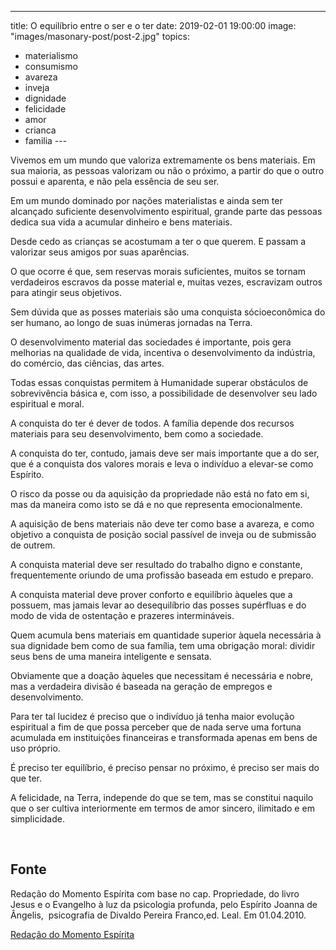 ---
title: O equilíbrio entre o ser e o ter
date: 2019-02-01 19:00:00
image: "images/masonary-post/post-2.jpg"
topics: 
- materialismo
- consumismo
- avareza
- inveja
- dignidade
- felicidade
- amor
- crianca
- familia
--- 

Vivemos em um mundo que valoriza extremamente os bens materiais. Em sua
maioria, as pessoas valorizam ou não o próximo, a partir do que o outro possui
e aparenta, e não pela essência de seu ser.

Em um mundo dominado por nações materialistas e ainda sem ter alcançado
suficiente desenvolvimento espiritual, grande parte das pessoas dedica sua vida
a acumular dinheiro e bens materiais.

Desde cedo as crianças se acostumam a ter o que querem. E passam a valorizar
seus amigos por suas aparências.

O que ocorre é que, sem reservas morais suficientes, muitos se tornam
verdadeiros escravos da posse material e, muitas vezes, escravizam outros para
atingir seus objetivos.

Sem dúvida que as posses materiais são uma conquista sócioeconômica do ser
humano, ao longo de suas inúmeras jornadas na Terra.

O desenvolvimento material das sociedades é importante, pois gera melhorias na
qualidade de vida, incentiva o desenvolvimento da indústria, do comércio, das
ciências, das artes.

Todas essas conquistas permitem à Humanidade superar obstáculos de
sobrevivência básica e, com isso, a possibilidade de desenvolver seu lado
espiritual e moral.

A conquista do ter é dever de todos. A família depende dos recursos materiais
para seu desenvolvimento, bem como a sociedade.

A conquista do ter, contudo, jamais deve ser mais importante que a do ser, que
é a conquista dos valores morais e leva o indivíduo a elevar-se como Espírito.

O risco da posse ou da aquisição da propriedade não está no fato em si, mas da
maneira como isto se dá e no que representa emocionalmente.

A aquisição de bens materiais não deve ter como base a avareza, e como objetivo
a conquista de posição social passível de inveja ou de submissão de outrem.

A conquista material deve ser resultado do trabalho digno e constante,
frequentemente oriundo de uma profissão baseada em estudo e preparo.

A conquista material deve prover conforto e equilíbrio àqueles que a possuem,
mas jamais levar ao desequilíbrio das posses supérfluas e do modo de vida de
ostentação e prazeres intermináveis.

Quem acumula bens materiais em quantidade superior àquela necessária à sua
dignidade bem como de sua família, tem uma obrigação moral: dividir seus bens
de uma maneira inteligente e sensata.

Obviamente que a doação àqueles que necessitam é necessária e nobre, mas a
verdadeira divisão é baseada na geração de empregos e desenvolvimento.

Para ter tal lucidez é preciso que o indivíduo já tenha maior evolução
espiritual a fim de que possa perceber que de nada serve uma fortuna acumulada
em instituições financeiras e transformada apenas em bens de uso próprio.

É preciso ter equilíbrio, é preciso pensar no próximo, é preciso ser mais do
que ter.

A felicidade, na Terra, independe do que se tem, mas se constitui naquilo que o
ser cultiva interiormente em termos de amor sincero, ilimitado e em
simplicidade.

 

## Fonte
Redação do Momento Espírita com base no cap.
Propriedade, do livro Jesus e o Evangelho à luz da
psicologia profunda, pelo Espírito Joanna de Ângelis,
 psicografia de Divaldo Pereira Franco,ed. Leal.
Em 01.04.2010.


[Redação do Momento Espírita](http://www.momento.com.br/pt/ler_texto.php?id=2572)
